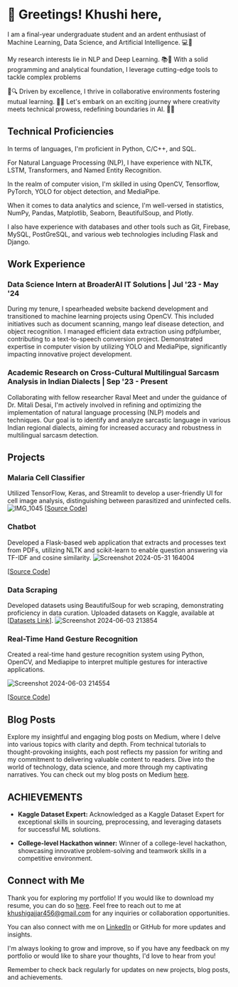 # 👋 Greetings! Khushi here, 

I am a final-year undergraduate student and an ardent enthusiast of Machine Learning, Data Science, and Artificial Intelligence. 💻🔬

My research interests lie in NLP and Deep Learning. 📚🧠 With a solid programming and analytical foundation, I leverage cutting-edge tools to tackle complex problems

🚀🔍 Driven by excellence, I thrive in collaborative environments fostering mutual learning. 🤝🌟 Let's embark on an exciting journey where creativity meets technical prowess, redefining boundaries in AI. 💪🚀


## Technical Proficiencies

In terms of languages, I'm proficient in Python, C/C++, and SQL.

For Natural Language Processing (NLP), I have experience with NLTK, LSTM, Transformers, and Named Entity Recognition.

In the realm of computer vision, I'm skilled in using OpenCV, Tensorflow, PyTorch, YOLO for object detection, and MediaPipe.

When it comes to data analytics and science, I'm well-versed in statistics, NumPy, Pandas, Matplotlib, Seaborn, BeautifulSoup, and Plotly.

I also have experience with databases and other tools such as Git, Firebase, MySQL, PostGreSQL, and various web technologies including Flask and Django.



## Work Experience

### Data Science Intern at BroaderAI IT Solutions | Jul '23 - May '24

During my tenure, I spearheaded website backend development and transitioned to machine learning projects using OpenCV. This included initiatives such as document scanning, mango leaf disease detection, and object recognition. I managed efficient data extraction using pdfplumber, contributing to a text-to-speech conversion project. Demonstrated expertise in computer vision by utilizing YOLO and MediaPipe, significantly impacting innovative project development.

### Academic Research on Cross-Cultural Multilingual Sarcasm Analysis in Indian Dialects | Sep '23 - Present

Collaborating with fellow researcher Raval Meet and under the guidance of Dr. Mitali Desai, I'm actively involved in refining and optimizing the implementation of natural language processing (NLP) models and techniques. Our goal is to identify and analyze sarcastic language in various Indian regional dialects, aiming for increased accuracy and robustness in multilingual sarcasm detection.


## Projects


### Malaria Cell Classifier
Utilized TensorFlow, Keras, and Streamlit to develop a user-friendly UI for cell image analysis, distinguishing between parasitized and uninfected cells.
![IMG_1045](https://github.com/khushimgajjar/khushimgajjar.github.io/assets/110166333/f1b399e3-b41c-47f7-9859-1b6478afd93b)
[[Source Code](https://github.com/khushimgajjar/malariacellclassify)]

### Chatbot
Developed a Flask-based web application that extracts and processes text from PDFs, utilizing NLTK and scikit-learn to enable question answering via TF-IDF and cosine similarity.
![Screenshot 2024-05-31 164004](https://github.com/khushimgajjar/khushimgajjar.github.io/assets/110166333/2c810b7b-b82b-4056-9106-c4e039b34855)

[[Source Code](https://github.com/khushimgajjar/ChatBot)]

### Data Scraping
Developed datasets using BeautifulSoup for web scraping, demonstrating proficiency in data curation. Uploaded datasets on Kaggle, available at [[Datasets Link](https://www.kaggle.com/khushikhushikhushi/datasets)].
![Screenshot 2024-06-03 213854](https://github.com/khushimgajjar/khushimgajjar.github.io/assets/110166333/0e335d3a-f6d3-4030-9dd3-ab931531aa78)

### Real-Time Hand Gesture Recognition
Created a real-time hand gesture recognition system using Python, OpenCV, and Mediapipe to interpret multiple gestures for interactive applications.

![Screenshot 2024-06-03 214554](https://github.com/khushimgajjar/khushimgajjar.github.io/assets/110166333/7a265407-c7a6-4130-b959-f19f6cac57bd)

[[Source Code](https://github.com/khushimgajjar/HandGestureRecognition)]



## Blog Posts

Explore my insightful and engaging blog posts on Medium, where I delve into various topics with clarity and depth. From technical tutorials to thought-provoking insights, each post reflects my passion for writing and my commitment to delivering valuable content to readers. Dive into the world of technology, data science, and more through my captivating narratives. You can check out my blog posts on Medium [here](https://medium.com/@khushimgajjar).

## ACHIEVEMENTS

- **Kaggle Dataset Expert:** Acknowledged as a Kaggle Dataset Expert for exceptional skills in sourcing, preprocessing, and leveraging datasets for successful ML solutions.

- **College-level Hackathon winner:** Winner of a college-level hackathon, showcasing innovative problem-solving and teamwork skills in a competitive environment.

## Connect with Me

Thank you for exploring my portfolio! If you would like to download my resume, you can do so [here](https://github.com/khushimgajjar/Resume/blob/main/Resume_khushi_final.pdf). 
Feel free to reach out to me at [khushigajjar456@gmail.com](mailto:khushigajjar456@gmail.com) for any inquiries or collaboration opportunities.

You can also connect with me on [LinkedIn](https://www.linkedin.com/in/khushi-gajjar1/) or GitHub for more updates and insights.

I'm always looking to grow and improve, so if you have any feedback on my portfolio or would like to share your thoughts, I'd love to hear from you!

Remember to check back regularly for updates on new projects, blog posts, and achievements.
